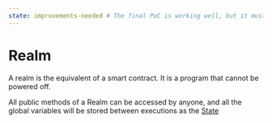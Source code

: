 ```yaml
---
state: improvements-needed # The final PoC is working well, but it must evolve performance-wise.
---
```


# Realm

A realm is the equivalent of a smart contract. It is a program that cannot be powered off.

All public methods of a Realm can be accessed by anyone, and all the global variables will be stored between executions as the [State](./realm-state.md)